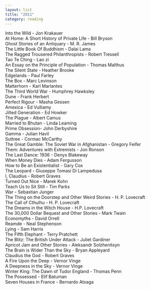 ```yaml
---
layout: list
title: "2011"
category: reading
---
```


Into the Wild	- Jon Krakauer  
At Home: A Short History of Private Life - Bill Bryson  
Ghost Stories of an Antiquary	- M. R. James  
The Little Book Of Buddhism	- Dalai Lama  
The Ragged Trousered Philanthropists - Robert Tressell  
Tao Te Ching - Lao zi  
An Essay on the Principle of Population -	Thomas Malthus  
The Silent State - Heather Brooke  
Edgelands	- Paul Farley  
The Box - Marc Levinson  
Matterhorn - Karl Marlantes  
The Third World War -	Humphrey Hawksley  
Dune - Frank Herbert  
Perfect Rigour - Masha Gessen  
Amexica - Ed Vulliamy  
Jilted Generation - Ed Howker  
The Plague - Albert Camus  
Married to Bhutan	- Linda Leaming  
Prime Obsession- John Derbyshire  
Gamma - Julian Havil  
Suttree	- Cormac McCarthy  
The Great Gamble: The Soviet War in Afghanistan	- Gregory Feifer  
Them: Adventures with Extremists - Jon Ronson  
The Last Dance: 1936 - Denys Blakeway  
When Money Dies - Adam Fergusson  
How to Be an Existentialist	- Gary Cox  
The Leopard - Giuseppe Tomasi Di Lampedusa  
I, Claudius - Robert Graves  
Turned Out Nice - Marek Kohn  
Teach Us to Sit Still - Tim Parks  
War	- Sebastian Junger  
The Thing on the Doorstep and Other Weird Stories	- H. P. Lovecraft  
The Call of Cthulhu - H. P. Lovecraft  
The Dreams in the Witch House -	H.P. Lovecraft  
The 30,000 Dollar Bequest and Other Stories	- Mark Twain  
Economyths - David Orrell  
Reamde - Neal Stephenson  
Lying -	Sam Harris  
The Fifth Elephant -	Terry Pratchett  
The Blitz: The British Under Attack	- Juliet Gardiner  
Apricot Jam and Other Stories	- Aleksandr Solzhenitsyn  
The Brain is Wider Than the Sky - Bryan Appleyard  
Claudius the God - Robert Graves  
A Fire Upon the Deep - Vernor Vinge  
A Deepness in the Sky -	Vernor Vinge  
Winter King: The Dawn of Tudor England - Thomas Penn  
The Possessed	- Elif Batuman  
Seven Houses in France - Bernardo Atxaga  
